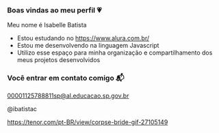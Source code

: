 ### Boas vindas ao meu perfil 💗

Meu nome é Isabelle Batista 

- Estou estudando no https://www.alura.com.br/
- Estou me desenvolvendo na linguagem Javascript
- Utilizo esse espaço para minha organização e compartilhamento dos meus projetos desenvolvidos

### Você entrar em contato comigo 📬

00001125788811sp@al.educacao.sp.gov.br

@ibatistac

![]()https://tenor.com/pt-BR/view/corpse-bride-gif-27105149
